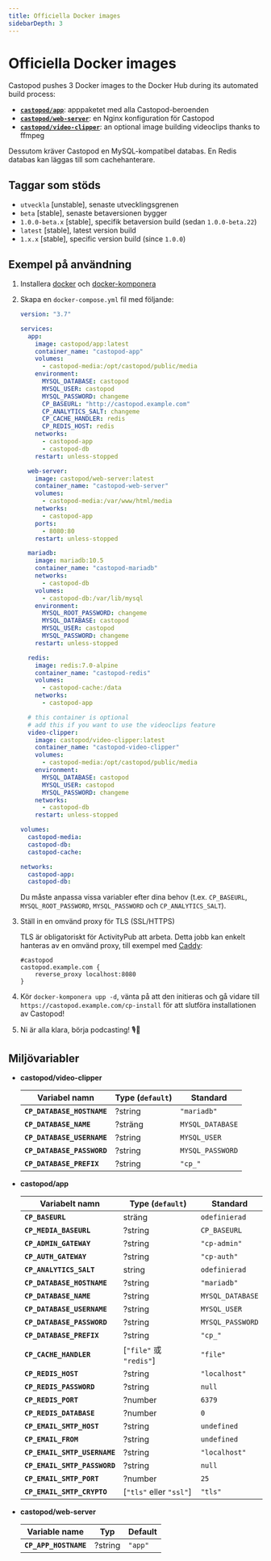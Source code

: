 ```yaml
---
title: Officiella Docker images
sidebarDepth: 3
---
```


# Officiella Docker images

Castopod pushes 3 Docker images to the Docker Hub during its automated build
process:

- [**`castopod/app`**](https://hub.docker.com/r/castopod/app): apppaketet med
  alla Castopod-beroenden
- [**`castopod/web-server`**](https://hub.docker.com/r/castopod/web-server): en
  Nginx konfiguration för Castopod
- [**`castopod/video-clipper`**](https://hub.docker.com/r/castopod/video-clipper):
  an optional image building videoclips thanks to ffmpeg

Dessutom kräver Castopod en MySQL-kompatibel databas. En Redis databas kan
läggas till som cachehanterare.

## Taggar som stöds

- `utveckla` [unstable], senaste utvecklingsgrenen
- `beta` [stable], senaste betaversionen bygger
- `1.0.0-beta.x` [stable], specifik betaversion build (sedan `1.0.0-beta.22`)
- `latest` [stable], latest version build
- `1.x.x` [stable], specific version build (since `1.0.0`)

## Exempel på användning

1.  Installera [docker](https://docs.docker.com/get-docker/) och
    [docker-komponera](https://docs.docker.com/compose/install/)
2.  Skapa en `docker-compose.yml` fil med följande:

    ```yml
    version: "3.7"

    services:
      app:
        image: castopod/app:latest
        container_name: "castopod-app"
        volumes:
          - castopod-media:/opt/castopod/public/media
        environment:
          MYSQL_DATABASE: castopod
          MYSQL_USER: castopod
          MYSQL_PASSWORD: changeme
          CP_BASEURL: "http://castopod.example.com"
          CP_ANALYTICS_SALT: changeme
          CP_CACHE_HANDLER: redis
          CP_REDIS_HOST: redis
        networks:
          - castopod-app
          - castopod-db
        restart: unless-stopped

      web-server:
        image: castopod/web-server:latest
        container_name: "castopod-web-server"
        volumes:
          - castopod-media:/var/www/html/media
        networks:
          - castopod-app
        ports:
          - 8080:80
        restart: unless-stopped

      mariadb:
        image: mariadb:10.5
        container_name: "castopod-mariadb"
        networks:
          - castopod-db
        volumes:
          - castopod-db:/var/lib/mysql
        environment:
          MYSQL_ROOT_PASSWORD: changeme
          MYSQL_DATABASE: castopod
          MYSQL_USER: castopod
          MYSQL_PASSWORD: changeme
        restart: unless-stopped

      redis:
        image: redis:7.0-alpine
        container_name: "castopod-redis"
        volumes:
          - castopod-cache:/data
        networks:
          - castopod-app

      # this container is optional
      # add this if you want to use the videoclips feature
      video-clipper:
        image: castopod/video-clipper:latest
        container_name: "castopod-video-clipper"
        volumes:
          - castopod-media:/opt/castopod/public/media
        environment:
          MYSQL_DATABASE: castopod
          MYSQL_USER: castopod
          MYSQL_PASSWORD: changeme
        networks:
          - castopod-db
        restart: unless-stopped

    volumes:
      castopod-media:
      castopod-db:
      castopod-cache:

    networks:
      castopod-app:
      castopod-db:
    ```

    Du måste anpassa vissa variabler efter dina behov (t.ex. `CP_BASEURL`,
    `MYSQL_ROOT_PASSWORD`, `MYSQL_PASSWORD` och `CP_ANALYTICS_SALT`).

3.  Ställ in en omvänd proxy för TLS (SSL/HTTPS)

    TLS är obligatoriskt för ActivityPub att arbeta. Detta jobb kan enkelt
    hanteras av en omvänd proxy, till exempel med
    [Caddy](https://caddyserver.com/):

    ```
    #castopod
    castopod.example.com {
        reverse_proxy localhost:8080
    }
    ```

4.  Kör `docker-komponera upp -d`, vänta på att den initieras och gå vidare till
    `https://castopod.example.com/cp-install` för att slutföra installationen av
    Castopod!

5.  Ni är alla klara, börja podcasting! 🎙️🚀

## Miljövariabler

- **castopod/video-clipper**

  | Variabel namn              | Type (`default`) | Standard         |
  | -------------------------- | ---------------- | ---------------- |
  | **`CP_DATABASE_HOSTNAME`** | ?string          | `"mariadb"`      |
  | **`CP_DATABASE_NAME`**     | ?sträng          | `MYSQL_DATABASE` |
  | **`CP_DATABASE_USERNAME`** | ?string          | `MYSQL_USER`     |
  | **`CP_DATABASE_PASSWORD`** | ?string          | `MYSQL_PASSWORD` |
  | **`CP_DATABASE_PREFIX`**   | ?string          | `"cp_"`          |

- **castopod/app**

  | Variabelt namn               | Type (`default`)        | Standard         |
  | ---------------------------- | ----------------------- | ---------------- |
  | **`CP_BASEURL`**             | sträng                  | `odefinierad`    |
  | **`CP_MEDIA_BASEURL`**       | ?string                 | `CP_BASEURL`     |
  | **`CP_ADMIN_GATEWAY`**       | ?string                 | `"cp-admin"`     |
  | **`CP_AUTH_GATEWAY`**        | ?string                 | `"cp-auth"`      |
  | **`CP_ANALYTICS_SALT`**      | string                  | `odefinierad`    |
  | **`CP_DATABASE_HOSTNAME`**   | ?string                 | `"mariadb"`      |
  | **`CP_DATABASE_NAME`**       | ?string                 | `MYSQL_DATABASE` |
  | **`CP_DATABASE_USERNAME`**   | ?string                 | `MYSQL_USER`     |
  | **`CP_DATABASE_PASSWORD`**   | ?string                 | `MYSQL_PASSWORD` |
  | **`CP_DATABASE_PREFIX`**     | ?string                 | `"cp_"`          |
  | **`CP_CACHE_HANDLER`**       | [`"file"` 或 `"redis"`] | `"file"`         |
  | **`CP_REDIS_HOST`**          | ?string                 | `"localhost"`    |
  | **`CP_REDIS_PASSWORD`**      | ?string                 | `null`           |
  | **`CP_REDIS_PORT`**          | ?number                 | `6379`           |
  | **`CP_REDIS_DATABASE`**      | ?number                 | `0`              |
  | **`CP_EMAIL_SMTP_HOST`**     | ?string                 | `undefined`      |
  | **`CP_EMAIL_FROM`**          | ?string                 | `undefined`      |
  | **`CP_EMAIL_SMTP_USERNAME`** | ?string                 | `"localhost"`    |
  | **`CP_EMAIL_SMTP_PASSWORD`** | ?string                 | `null`           |
  | **`CP_EMAIL_SMTP_PORT`**     | ?number                 | `25`             |
  | **`CP_EMAIL_SMTP_CRYPTO`**   | [`"tls"` eller `"ssl"`] | `"tls"`          |

- **castopod/web-server**

  | Variable name         | Typ     | Default |
  | --------------------- | ------- | ------- |
  | **`CP_APP_HOSTNAME`** | ?string | `"app"` |
